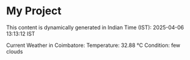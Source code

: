 # My Project

This content is dynamically generated in Indian Time (IST): 2025-04-06 13:13:12 IST


Current Weather in Coimbatore:
Temperature: 32.88 °C
Condition: few clouds
